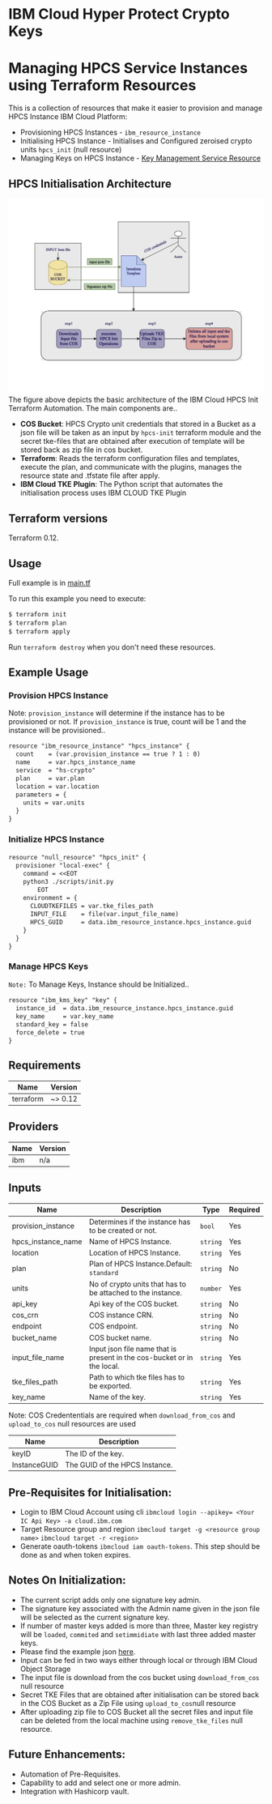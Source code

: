 # IBM Cloud Hyper Protect Crypto Keys

# Managing HPCS Service Instances using Terraform Resources

This is a collection of resources that make it easier to provision and manage HPCS Instance IBM Cloud Platform:

* Provisioning HPCS Instances - `ibm_resource_instance`
* Initialising HPCS Instance - Initialises and Configured zeroised crypto units `hpcs_init` (null resource)
* Managing Keys on HPCS Instance - [ Key Management Service Resource](https://cloud.ibm.com/docs/terraform?topic=terraform-kp-resources#kms-key)

## HPCS Initialisation Architecture

![HPCS Architecture](references/diagrams/architechture.png?raw=true)
The figure above depicts the basic architecture of the IBM Cloud HPCS Init Terraform Automation.
The main components are..

- **COS Bucket**: HPCS Crypto unit credentials that stored in a Bucket as a json file will be taken as an input by `hpcs-init` terraform module and the secret tke-files that are obtained after execution of template will be stored back as zip file in cos bucket.
- **Terraform**: Reads the terraform configuration files and templates, execute the plan, and communicate with the plugins, manages the resource state and .tfstate file after apply.
- **IBM Cloud TKE Plugin**: The Python script that automates the initialisation process uses IBM CLOUD TKE Plugin

## Terraform versions

Terraform 0.12.

## Usage

Full example is in [main.tf](main.tf)

To run this example you need to execute:

```bash
$ terraform init
$ terraform plan
$ terraform apply
```

Run `terraform destroy` when you don't need these resources.

## Example Usage

### Provision HPCS Instance

Note: `provision_instance` will determine if the instance has to be provisioned or not. If `provision_instance` is true, count will be 1 and the instance will be provisioned..
```hcl
resource "ibm_resource_instance" "hpcs_instance" {
  count    = (var.provision_instance == true ? 1 : 0)
  name     = var.hpcs_instance_name
  service  = "hs-crypto"
  plan     = var.plan
  location = var.location
  parameters = {
    units = var.units
  }
}
```

### Initialize HPCS Instance

```hcl
resource "null_resource" "hpcs_init" {
  provisioner "local-exec" {
    command = <<EOT
    python3 ./scripts/init.py
        EOT
    environment = {
      CLOUDTKEFILES = var.tke_files_path
      INPUT_FILE    = file(var.input_file_name)
      HPCS_GUID     = data.ibm_resource_instance.hpcs_instance.guid
    }
  }
}
```

### Manage HPCS Keys
`Note:` To Manage Keys, Instance should be Initialized..

```hcl
resource "ibm_kms_key" "key" {
  instance_id  = data.ibm_resource_instance.hpcs_instance.guid
  key_name     = var.key_name
  standard_key = false
  force_delete = true
}
```

<!-- BEGINNING OF PRE-COMMIT-TERRAFORM DOCS HOOK -->
## Requirements

| Name | Version |
|------|---------|
| terraform | ~> 0.12 |

## Providers

| Name | Version |
|------|---------|
| ibm | n/a |

## Inputs

| Name | Description | Type | Required |
|------|-------------|------|---------|
| provision_instance | Determines if the instance has to be created or not. | `bool` | Yes |
| hpcs_instance_name | Name of HPCS Instance. | `string` | Yes |
| location | Location of HPCS Instance. | `string` | Yes |
| plan | Plan of HPCS Instance.Default: `standard` | `string` | No |
| units | No of crypto units that has to be attached to the instance. | `number` | Yes |
| api_key | Api key of the COS bucket. | `string` | No |
| cos_crn | COS instance CRN. | `string` | No |
| endpoint | COS endpoint. | `string` | No |
| bucket_name | COS bucket name. | `string` | No |
| input_file_name | Input json file name that is present in the cos-bucket or in the local. | `string` | Yes |
| tke_files_path | Path to which tke files has to be exported. | `string` | Yes |
| key\_name | Name of the key. | `string` | Yes |

Note: COS Credententials are required when `download_from_cos` and `upload_to_cos` null resources are used

 Name | Description |
|------|-------------|
| keyID | The ID of the key.|
| InstanceGUID | The GUID of the HPCS Instance.|

## Pre-Requisites for Initialisation:
* Login to IBM Cloud Account using cli `ibmcloud login --apikey= <Your IC Api Key> -a cloud.ibm.com`
* Target Resource group and region `ibmcloud target -g <resource group name>` `ibmcloud target -r <region>`
* Generate oauth-tokens `ibmcloud iam oauth-tokens`. This step should be done as and when token expires. 

## Notes On Initialization:
* The current script adds only one signature key admin.
* The signature key associated with the Admin name given in the json file will be selected as the current signature key.
* If number of master keys added is more than three, Master key registry will be `loaded`, `commited` and `setimmidiate` with last three added master keys.
* Please find the example json [here](references/input.json).
* Input can be fed in two ways either through local or through IBM Cloud Object Storage
* The input file is download from the cos bucket using `download_from_cos` null resource
* Secret TKE Files that are obtained after initialisation can be stored back in the COS Bucket as a Zip File using `upload_to_cos`null resource
* After uploading zip file to COS Bucket all the secret files and input file can be deleted from the local machine using `remove_tke_files` null resource.

## Future Enhancements:
* Automation of Pre-Requisites.
* Capability to add and select one or more admin.
* Integration with Hashicorp vault.